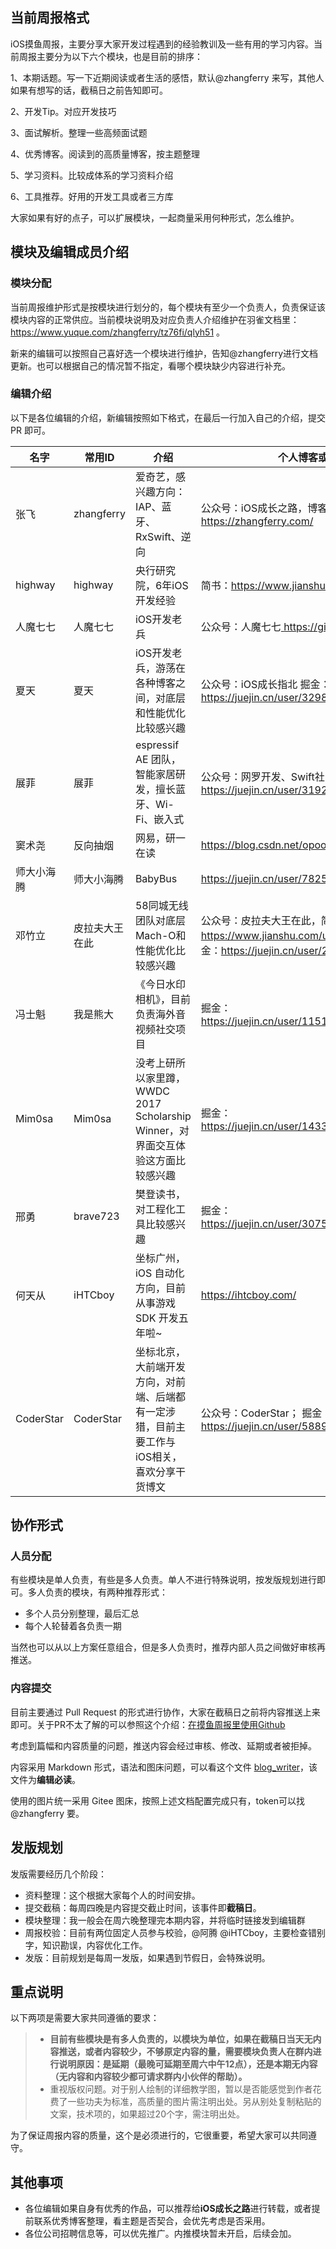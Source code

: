 ## 当前周报格式

iOS摸鱼周报，主要分享大家开发过程遇到的经验教训及一些有用的学习内容。当前周报主要分为以下六个模块，也是目前的排序：

1、本期话题。写一下近期阅读或者生活的感悟，默认@zhangferry 来写，其他人如果有想写的话，截稿日之前告知即可。

2、开发Tip。对应开发技巧

3、面试解析。整理一些高频面试题

4、优秀博客。阅读到的高质量博客，按主题整理

5、学习资料。比较成体系的学习资料介绍

6、工具推荐。好用的开发工具或者三方库

大家如果有好的点子，可以扩展模块，一起商量采用何种形式，怎么维护。



## 模块及编辑成员介绍

### 模块分配

当前周报维护形式是按模块进行划分的，每个模块有至少一个负责人，负责保证该模块内容的正常供应。当前模块说明及对应负责人介绍维护在羽雀文档里：https://www.yuque.com/zhangferry/tz76fi/qlyh51 。

新来的编辑可以按照自己喜好选一个模块进行维护，告知@zhangferry进行文档更新。也可以根据自己的情况暂不指定，看哪个模块缺少内容进行补充。

### 编辑介绍

以下是各位编辑的介绍，新编辑按照如下格式，在最后一行加入自己的介绍，提交 PR 即可。

| 名字       | 常用ID         | 介绍                                                         | 个人博客或公众号                                             |
| ---------- | -------------- | ------------------------------------------------------------ | ------------------------------------------------------------ |
| 张飞       | zhangferry     | 爱奇艺，感兴趣方向：IAP、蓝牙、RxSwift、逆向                 | 公众号：iOS成长之路，博客：https://zhangferry.com/           |
| highway    | highway        | 央行研究院，6年iOS开发经验                                   | 简书：https://www.jianshu.com/u/1e59b1fe9df8                 |
| 人魔七七   | 人魔七七       | iOS开发老兵                                                  | 公众号：人魔七七[ ](https://github.com/fanbaoying)https://github.com/renmoqiqi |
| 夏天       | 夏天           | iOS开发老兵，游荡在各种博客之间，对底层和性能优化比较感兴趣  | 公众号：iOS成长指北 掘金：https://juejin.cn/user/3298190611456638 |
| 展菲       | 展菲           | espressif AE 团队，智能家居研发，擅长蓝牙、Wi-Fi、嵌入式     | 公众号：网罗开发、Swift社区，掘金：https://juejin.cn/user/3192637497025335 |
| 窦术尧     | 反向抽烟       | 网易，研一在读                                               | https://blog.csdn.net/opooc                                  |
| 师大小海腾 | 师大小海腾     | BabyBus                                                      | https://juejin.cn/user/782508012091645                       |
| 邓竹立     | 皮拉夫大王在此 | 58同城无线团队对底层Mach-O和性能优化比较感兴趣               | 公众号：皮拉夫大王在此，简书：https://www.jianshu.com/u/739b677928f7 掘金：https://juejin.cn/user/281104094332653 |
| 冯士魁     | 我是熊大       | 《今日水印相机》，目前负责海外音视频社交项目                 | 掘金：https://juejin.cn/user/1151943916921885/posts          |
| Mim0sa     | Mim0sa         | 没考上研所以家里蹲，WWDC 2017 Scholarship Winner，对界面交互体验这方面比较感兴趣 | 掘金：https://juejin.cn/user/1433418892590136                |
| 邢勇       | brave723       | 樊登读书，对工程化工具比较感兴趣                             | 掘金：https://juejin.cn/user/307518984425981/posts           |
| 何天从     | iHTCboy        | 坐标广州，iOS 自动化方向，目前从事游戏 SDK 开发五年啦~       | https://ihtcboy.com/                                  |
| CoderStar     | CoderStar        | 坐标北京，大前端开发方向，对前端、后端都有一定涉猎，目前主要工作与iOS相关，喜欢分享干货博文     | 公众号：CoderStar； 掘金：https://juejin.cn/user/588993964541288/posts      |


## 协作形式

### 人员分配
有些模块是单人负责，有些是多人负责。单人不进行特殊说明，按发版规划进行即可。多人负责的模块，有两种推荐形式：

* 多个人员分别整理，最后汇总
* 每个人轮替着各负责一期

当然也可以从以上方案任意组合，但是多人负责时，推荐内部人员之间做好审核再推送。

### 内容提交

目前主要通过 Pull Request 的形式进行协作，大家在截稿日之前将内容推送上来即可。关于PR不太了解的可以参照这个介绍：[在摸鱼周报里使用Github](https://github.com/zhangferry/iOSWeeklyLearning/blob/main/Resources/Guide/github_guide.md)

考虑到篇幅和内容质量的问题，推送内容会经过审核、修改、延期或者被拒掉。

内容采用 Markdown 形式，语法和图床问题，可以看这个文件 [blog_writer](https://github.com/zhangferry/iOSWeeklyLearning/blob/main/Resources/Guide/blog_writer.md)，该文件为**编辑必读**。

使用的图片统一采用 Gitee 图床，按照上述文档配置完成只有，token可以找 @zhangferry 要。

## 发版规划

发版需要经历几个阶段：

* 资料整理：这个根据大家每个人的时间安排。
* 提交截稿：每周四晚是内容提交截止时间，该事件即**截稿日**。
* 模块整理：我一般会在周六晚整理完本期内容，并将临时链接发到编辑群
* 周报校验：目前有两位固定人员参与校验，@阿腾 @iHTCboy，主要检查错别字，知识勘误，内容优化工作。
* 发版：目前规划是每周一发版，如果遇到节假日，会特殊说明。

## 重点说明

以下两项是需要大家共同遵循的要求：

> * **目前有些模块是有多人负责的，以模块为单位，如果在截稿日当天无内容推送，或者内容较少，不够原定内容的量，需要模块负责人在群内进行说明原因：是延期（最晚可延期至周六中午12点），还是本期无内容（无内容和内容较少都可请求群内小伙伴的帮助）。**
> * 重视版权问题。对于别人绘制的详细教学图，暂以是否能感觉到作者花费了一些功夫为标准，高质量的图片需注明出处。另从别处复制粘贴的文案，技术项的，如果超过20个字，需注明出处。

为了保证周报内容的质量，这个是必须进行的，它很重要，希望大家可以共同遵守。

## 其他事项

* 各位编辑如果自身有优秀的作品，可以推荐给**iOS成长之路**进行转载，或者提前联系优秀博客整理，看主题是否契合，会优先考虑是否采用。
* 各位公司招聘信息等，可以优先推广。内推模块暂未开启，后续会加。
